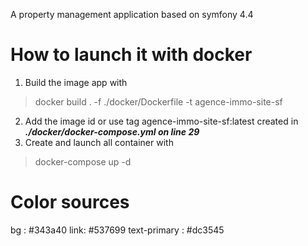 A property management application based on symfony 4.4 

# How to launch it with docker
1. Build the image  app with
> docker build . -f ./docker/Dockerfile -t agence-immo-site-sf
2. Add the image id or use tag agence-immo-site-sf:latest created in ***./docker/docker-compose.yml on line 29***
3. Create and launch all container with
> docker-compose up -d

# Color sources
bg : #343a40
link: #537699
text-primary : #dc3545


